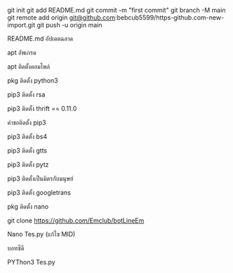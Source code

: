 git init
git add README.md
git commit -m "first commit"
git branch -M main
git remote add origin git@github.com:bebcub5599/https-github.com-new-import.git
git push -u origin main

README.md
อัปเดตฉลาด

apt อัพเกรด

apt ติดตั้งคอมไพล์

pkg ติดตั้ง python3

pip3 ติดตั้ง rsa

pip3 ติดตั้ง thrift == 0.11.0

คำขอติดตั้ง pip3

pip3 ติดตั้ง bs4

pip3 ติดตั้ง gtts

pip3 ติดตั้ง pytz

pip3 ติดตั้งเป็นมิตรกับมนุษย์

pip3 ติดตั้ง googletrans

pkg ติดตั้ง nano

git clone https://github.com/Emclub/botLineEm

Nano Tes.py (แก้ไข MID)

บอทซีดี

PYThon3 Tes.py
